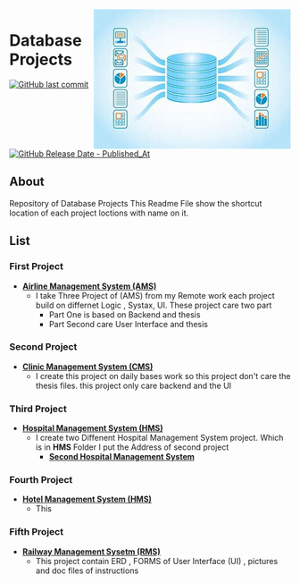 <img src="Database.jpg" align="right" />

# Database Projects
[![GitHub last commit](https://img.shields.io/github/last-commit/samiwadh/Database-Project?color=%23f54242)](https://github.com/samiwadh/Database-Project)
[![GitHub Release Date - Published_At](https://img.shields.io/github/release-date/samiwadh/Database-Project?color=%23f54242)](https://github.com/samiwadh/Database-Project)



## About
Repository of Database Projects This Readme File show the shortcut location of each project loctions with name on it.

## List

### First Project 
  - **[Airline Management System (AMS)](https://github.com/samiwadh/Database-Project/tree/main/List%20of%20project/Airline%20Management%20System)**
    - I take Three Project of (AMS) from my Remote work each project build on differnet Logic , Systax, UI. These project care two part
      - Part One is based on Backend and thesis
      - Part Second care User Interface and thesis
### Second Project 
  - **[Clinic Management System (CMS)](https://github.com/samiwadh/Database-Project/tree/main/List%20of%20project/CLINIC%20Management%20System)**
    -  I create this project on daily bases work so this project don't care the thesis files. this project only care backend and the UI 
### Third Project 
  - **[Hospital Management System (HMS)](https://github.com/samiwadh/Database-Project/tree/main/List%20of%20project/HOSPITAL%20Management%20System)**
    - I create two Diffenent Hospital Management System project. Which is in **HMS** Folder I put the Address of second project
      - **[Second Hospital Management System](https://github.com/samiwadh/Database-Project/tree/main/List%20of%20project/HOSPITAL%20Management%20System/Second%20Project%20of%20HOSPITAL%20Management%20System)**
### Fourth Project
 - **[Hotel Management System (HMS)](https://github.com/samiwadh/Database-Project/tree/main/List%20of%20project/HOTEL%20Management%20System%20M)**
   - This
### Fifth Project
  - **[Railway Management Sysetm (RMS)](https://github.com/samiwadh/Database-Project/tree/main/List%20of%20project/RAILWAY%20PROJECT%20complete)**
    - This project contain ERD , FORMS of User Interface (UI) , pictures and doc files of instructions  
